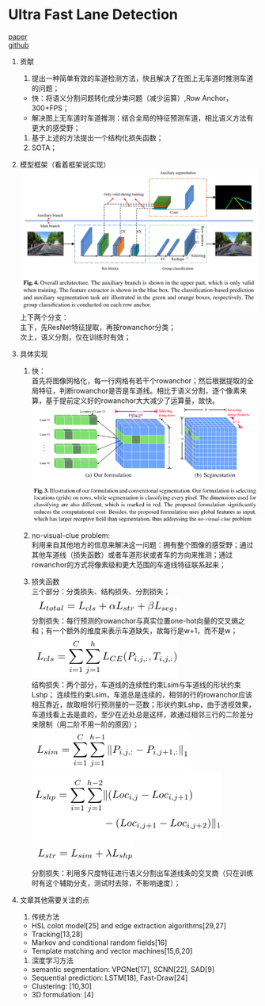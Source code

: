 # Ultra Fast Lane Detection  

[paper](https://arxiv.org/abs/2004.11757v4)  
[github](https://github.com/cfzd/Ultra-Fast-Lane-Detection)  
 

1. 贡献  
   1. 提出一种简单有效的车道检测方法，快且解决了在图上无车道时推测车道的问题；
   - 快：将语义分割问题转化成分类问题（减少运算）,Row Anchor， 300+FPS；  
   - 解决图上无车道时车道推测：结合全局的特征预测车道，相比语义方法有更大的感受野；
   1. 基于上述的方法提出一个结构化损失函数；
   2. SOTA； 
 
2. 模型框架（看着框架说实现）  
	![UltraFastLaneDetection](./pic/UltraFastLaneDetection.png)  
	上下两个分支：  
	主下，先ResNet特征提取，再按rowanchor分类；  
	次上，语义分割，仅在训练时有效；    

3. 具体实现  
   1. 快：  
   首先将图像网格化，每一行网格有若干个rowanchor；然后根据提取的全局特征，判断rowanchor是否是车道线。相比于语义分割，逐个像素来算，基于提前定义好的rowanchor大大减少了运算量，故快。
   ![whyFast](./pic/UFLD_whyFast.png)  

   2. no-visual-clue problem:  
   利用来自其他地方的信息来解决这一问题：拥有整个图像的感受野；通过其他车道线（损失函数）或者车道形状或者车的方向来推测；通过rowanchor的方式将像素级和更大范围的车道线特征联系起来；  

   3. 损失函数  
   三个部分：分类损失、结构损失、分割损失；  
   ![Ltotal](./pic/UFLD_LossFunction.png)  
   分割损失：每行预测的rowanchor与真实位置one-hot向量的交叉熵之和；有一个额外的维度来表示车道缺失，故每行是w+1，而不是w；  
   ![clsLoss](./pic/UFLD_clsLoss.png)  
   结构损失：两个部分，车道线的连续性约束Lsim与车道线的形状约束Lshp； 连续性约束Lsim，车道总是连续的，相邻的行的rowanchor应该相互靠近，故取相邻行预测量的一范数；形状约束Lshp，由于透视效果，车道线看上去是直的，至少在近处总是这样，故通过相邻三行的二阶差分来限制（用二阶不用一阶的原因）；  
   ![simLoss](./pic/UFLD_simLoss.png)  
   ![shpLoss](./pic/UFLD_shpLoss.png)
   ![strLoss](./pic/UFLD_strLoss.png)  
   分割损失：利用多尺度特征进行语义分割出车道线条的交叉商（只在训练时有这个辅助分支，测试时去除，不影响速度）；  

4. 文章其他需要关注的点
   1. 传统方法  
   - HSL colot model[25] and edge extraction algorithms[29,27]
   - Tracking[13,28]
   - Markov and conditional random fields[16]
   - Template matching and vector machines[15,6,20]
   1. 深度学习方法  
   - semantic segmentation: VPGNet[17], SCNN[22], SAD[9]  
   - Sequential prediction: LSTM[18], Fast-Draw[24]  
   - Clustering: [10,30]
   - 3D formulation: [4]  
